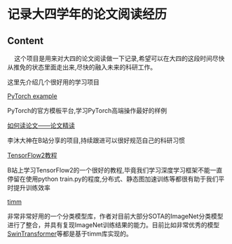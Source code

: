 # 记录大四学年的论文阅读经历

## Content

&nbsp;&nbsp;&nbsp;&nbsp;这个项目是用来对大四的论文阅读做一下记录,希望可以在大四的这段时间尽快从推免的状态里面走出来,尽快的融入未来的科研工作。

这里先介绍几个很好用的学习项目

[PyTorch example](https://github.com/pytorch/examples)

PyTorch的官方模板平台,学习PyTorch高端操作最好的样例

[如何读论文——论文精读](https://www.bilibili.com/video/BV1H44y1t75x)

李沐大神在B站分享的项目,持续跟进可以很好规范自己的科研习惯

[TensorFlow2教程](https://space.bilibili.com/373596439/channel/seriesdetail?sid=303445)

B站上学习TensorFlow2的一个很好的教程,毕竟我们学习深度学习框架不能一直停留在使用python train.py的程度,分布式、静态图加速训练等都很有助于我们平时提升训练效率

[timm](https://www.bilibili.com/video/BV1Zq4y1A7Qt?spm_id_from=333.851.dynamic.content.click)

非常非常好用的一个分类模型库，作者对目前大部分SOTA的ImageNet分类模型进行了整合，并具有复现ImageNet训练结果的能力。目前比如非常优秀的模型[SwinTransformer](https://github.com/microsoft/Swin-Transformer)等都是基于timm库实现的。
